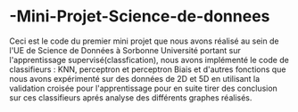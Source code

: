 # -Mini-Projet-Science-de-donnees

Ceci est le code du premier mini projet que nous avons réalisé au sein de l'UE de Science de Données à Sorbonne Université portant sur l'apprentissage supervisé(classfication), nous avons implémenté le code de classifieurs : KNN, perceptron et perceptron Biais et d'autres fonctions que nous avons expérimenté sur des données de 2D et 5D en utilisant la validation croisée pour l'apprentissage pour en suite tirer des conclusion sur ces classifieurs aprés analyse des différents graphes réalisés.
